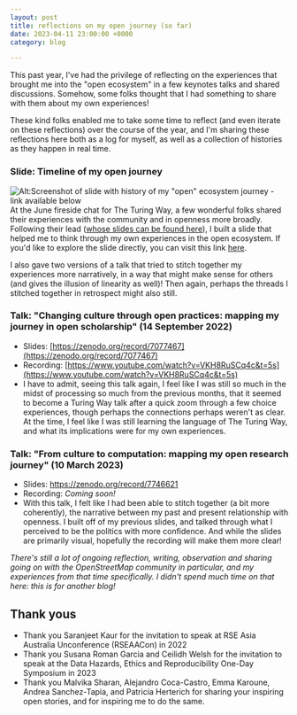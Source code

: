 ```yaml
---
layout: post
title: reflections on my open journey (so far)
date: 2023-04-11 23:00:00 +0000
category: blog

---
```

This past year, I've had the privilege of reflecting on the experiences that brought me into the "open ecosystem" in a few keynotes talks and shared discussions. Somehow, some folks thought that I had something to share with them about my own experiences! 

These kind folks enabled me to take some time to reflect (and even iterate on these reflections) over the course of the year, and I'm sharing these reflections here both as a log for myself, as well as a collection of histories as they happen in real time.

### Slide: Timeline of my open journey
![Alt:Screenshot of slide with history of my "open" ecosystem journey - link available below](https://hackmd.io/_uploads/B1QHDnoon.png)
At the June fireside chat for The Turing Way, a few wonderful folks shared their experiences with the community and in openness more broadly. Following their lead ([whose slides can be found here](https://docs.google.com/presentation/d/1qjBRS1-c41gLaf8kMm4pcwhoGLgHG-YrwTqrsEtn8pg/edit#slide=id.g13aa358dfea_0_713!)), I built a slide that helped me to think through my own experiences in the open ecosystem. If you'd like to explore the slide directly, you can visit this link [here](https://docs.google.com/presentation/d/1JvoJ7-QY8xipr4fsKheNEg3X5nAQ56bEL5H27jNA_pM/edit?usp=sharing).

I also gave two versions of a talk that tried to stitch together my experiences more narratively, in a way that might make sense for others (and gives the illusion of linearity as well)! Then again, perhaps the threads I stitched together in retrospect might also still.

### Talk: "Changing culture through open practices: mapping my journey in open scholarship" (14 September 2022)
- Slides: [https://zenodo.org/record/7077467](https://zenodo.org/record/7077467)
- Recording: [https://www.youtube.com/watch?v=VKH8RuSCq4c&t=5s](https://www.youtube.com/watch?v=VKH8RuSCq4c&t=5s)
- I have to admit, seeing this talk again, I feel like I was still so much in the midst of processing so much from the previous months, that it seemed to become a Turing Way talk after a quick zoom through a few choice experiences, though perhaps the connections perhaps weren't as clear. At the time, I feel like I was still learning the language of The Turing Way, and what its implications were for my own experiences.

### Talk: "From culture to computation: mapping my open research journey" (10 March 2023)
- Slides: https://zenodo.org/record/7746621
- Recording: _Coming soon!_
- With this talk, I felt like I had been able to stitch together (a bit more coherently), the narrative between my past and present relationship with openness. I built off of my previous slides, and talked through what I perceived to be the politics with more confidence. And while the slides are primarily visual, hopefully the recording will make them more clear! 

*There's still a lot of ongoing reflection, writing, observation and sharing going on with the OpenStreetMap community in particular, and my experiences from that time specifically. I didn't spend much time on that here: this is for another blog!*

## Thank yous
- Thank you Saranjeet Kaur for the invitation to speak at RSE Asia Australia Unconference (RSEAACon) in 2022
- Thank you Susana Roman Garcia and Ceilidh Welsh for the invitation to speak at the Data Hazards, Ethics and Reproducibility One-Day Symposium in 2023
- Thank you Malvika Sharan, Alejandro Coca-Castro, Emma Karoune, Andrea Sanchez-Tapia, and Patricia Herterich for sharing your inspiring open stories, and for inspiring me to do the same.